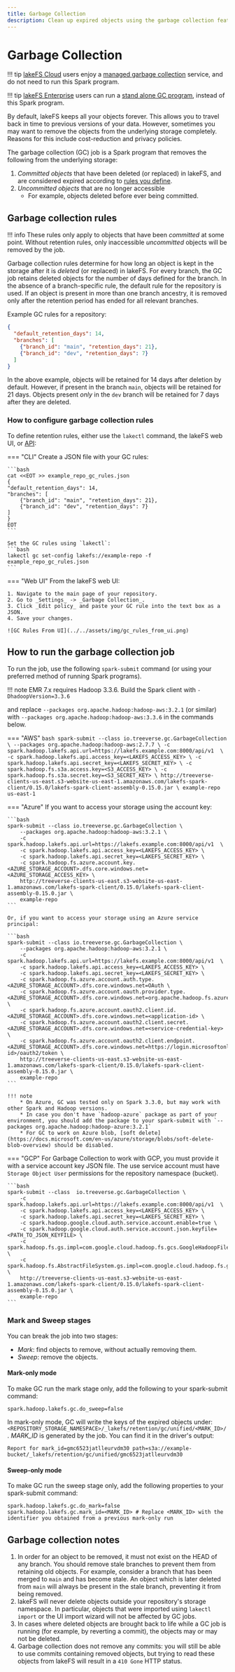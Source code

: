 ```yaml
---
title: Garbage Collection
description: Clean up expired objects using the garbage collection feature in lakeFS.
---
```


# Garbage Collection

!!! tip
    [lakeFS Cloud](https://lakefs.cloud) users enjoy a [managed garbage collection](./managed-gc.md) service, and do not need to run this Spark program.

!!! tip
    [lakeFS Enterprise](../../enterprise/index.md) users can run a [stand alone GC program](./standalone-gc.md), instead of this Spark program.

By default, lakeFS keeps all your objects forever. This allows you to travel back in time to previous versions of your data.
However, sometimes you may want to remove the objects from the underlying storage completely.
Reasons for this include cost-reduction and privacy policies.

The garbage collection (GC) job is a Spark program that removes the following from the underlying storage:

1. _Committed objects_ that have been deleted (or replaced) in lakeFS, and are considered expired according to [rules you define](#garbage-collection-rules).
2. _Uncommitted objects_ that are no longer accessible
    * For example, objects deleted before ever being committed.

## Garbage collection rules

!!! info
    These rules only apply to objects that have been _committed_ at some point.
    Without retention rules, only inaccessible _uncommitted_ objects will be removed by the job.

Garbage collection rules determine for how long an object is kept in the storage after it is _deleted_ (or replaced) in lakeFS.
For every branch, the GC job retains deleted objects for the number of days defined for the branch.
In the absence of a branch-specific rule, the default rule for the repository is used.
If an object is present in more than one branch ancestry, it is removed only after the retention period has ended for
all relevant branches.

Example GC rules for a repository:

```json
{
  "default_retention_days": 14,
  "branches": [
    {"branch_id": "main", "retention_days": 21},
    {"branch_id": "dev", "retention_days": 7}
  ]
}
```

In the above example, objects will be retained for 14 days after deletion by default.
However, if present in the branch `main`, objects will be retained for 21 days.
Objects present _only_ in the `dev` branch will be retained for 7 days after they are deleted.

### How to configure garbage collection rules

To define retention rules, either use the `lakectl` command, the lakeFS web UI, or [API](../../reference/api.md#/retention/set%20garbage%20collection%20rules):

=== "CLI"
    Create a JSON file with your GC rules:

    ```bash
    cat <<EOT >> example_repo_gc_rules.json
    {
    "default_retention_days": 14,
    "branches": [
        {"branch_id": "main", "retention_days": 21},
        {"branch_id": "dev", "retention_days": 7}
    ]
    }
    EOT
    ```

    Set the GC rules using `lakectl`:
    ```bash
    lakectl gc set-config lakefs://example-repo -f example_repo_gc_rules.json 
    ```
=== "Web UI"
    From the lakeFS web UI:

    1. Navigate to the main page of your repository.
    2. Go to _Settings_ -> _Garbage Collection_.
    3. Click _Edit policy_ and paste your GC rule into the text box as a JSON.
    4. Save your changes.

    ![GC Rules From UI](../../assets/img/gc_rules_from_ui.png)

## How to run the garbage collection job

To run the job, use the following `spark-submit` command (or using your preferred method of running Spark programs).

!!! note EMR&nbsp;7.x requires Hadoop&nbsp;3.3.6. Build the Spark client with `-DhadoopVersion=3.3.6`

and replace `--packages org.apache.hadoop:hadoop-aws:3.2.1` (or similar) with
`--packages org.apache.hadoop:hadoop-aws:3.3.6` in the commands below.

=== "AWS"
    ```bash
    spark-submit --class io.treeverse.gc.GarbageCollection \
        --packages org.apache.hadoop:hadoop-aws:2.7.7 \
        -c spark.hadoop.lakefs.api.url=https://lakefs.example.com:8000/api/v1  \
        -c spark.hadoop.lakefs.api.access_key=<LAKEFS_ACCESS_KEY> \
        -c spark.hadoop.lakefs.api.secret_key=<LAKEFS_SECRET_KEY> \
        -c spark.hadoop.fs.s3a.access.key=<S3_ACCESS_KEY> \
        -c spark.hadoop.fs.s3a.secret.key=<S3_SECRET_KEY> \
        http://treeverse-clients-us-east.s3-website-us-east-1.amazonaws.com/lakefs-spark-client/0.15.0/lakefs-spark-client-assembly-0.15.0.jar \
        example-repo us-east-1
    ```

=== "Azure"
    If you want to access your storage using the account key:

    ```bash
    spark-submit --class io.treeverse.gc.GarbageCollection \
        --packages org.apache.hadoop:hadoop-aws:3.2.1 \
        -c spark.hadoop.lakefs.api.url=https://lakefs.example.com:8000/api/v1  \
        -c spark.hadoop.lakefs.api.access_key=<LAKEFS_ACCESS_KEY> \
        -c spark.hadoop.lakefs.api.secret_key=<LAKEFS_SECRET_KEY> \
        -c spark.hadoop.fs.azure.account.key.<AZURE_STORAGE_ACCOUNT>.dfs.core.windows.net=<AZURE_STORAGE_ACCESS_KEY> \
        http://treeverse-clients-us-east.s3-website-us-east-1.amazonaws.com/lakefs-spark-client/0.15.0/lakefs-spark-client-assembly-0.15.0.jar \
        example-repo
    ```

    Or, if you want to access your storage using an Azure service principal:

    ```bash
    spark-submit --class io.treeverse.gc.GarbageCollection \
        --packages org.apache.hadoop:hadoop-aws:3.2.1 \
        -c spark.hadoop.lakefs.api.url=https://lakefs.example.com:8000/api/v1  \
        -c spark.hadoop.lakefs.api.access_key=<LAKEFS_ACCESS_KEY> \
        -c spark.hadoop.lakefs.api.secret_key=<LAKEFS_SECRET_KEY> \
        -c spark.hadoop.fs.azure.account.auth.type.<AZURE_STORAGE_ACCOUNT>.dfs.core.windows.net=OAuth \
        -c spark.hadoop.fs.azure.account.oauth.provider.type.<AZURE_STORAGE_ACCOUNT>.dfs.core.windows.net=org.apache.hadoop.fs.azurebfs.oauth2.ClientCredsTokenProvider \
        -c spark.hadoop.fs.azure.account.oauth2.client.id.<AZURE_STORAGE_ACCOUNT>.dfs.core.windows.net=<application-id> \
        -c spark.hadoop.fs.azure.account.oauth2.client.secret.<AZURE_STORAGE_ACCOUNT>.dfs.core.windows.net=<service-credential-key> \
        -c spark.hadoop.fs.azure.account.oauth2.client.endpoint.<AZURE_STORAGE_ACCOUNT>.dfs.core.windows.net=https://login.microsoftonline.com/<directory-id>/oauth2/token \
        http://treeverse-clients-us-east.s3-website-us-east-1.amazonaws.com/lakefs-spark-client/0.15.0/lakefs-spark-client-assembly-0.15.0.jar \
        example-repo
    ```

    !!! note
        * On Azure, GC was tested only on Spark 3.3.0, but may work with other Spark and Hadoop versions.
        * In case you don't have `hadoop-azure` package as part of your environment, you should add the package to your spark-submit with `--packages org.apache.hadoop:hadoop-azure:3.2.1`
        * For GC to work on Azure blob, [soft delete](https://docs.microsoft.com/en-us/azure/storage/blobs/soft-delete-blob-overview) should be disabled.
        

=== "GCP"
    For Garbage Collection to work with GCP, you must provide it with a service account key JSON file. 
    The use service account must have `Storage Object User` permissions for the repository namespace (bucket).

    ```bash
    spark-submit --class  io.treeverse.gc.GarbageCollection \
        -c spark.hadoop.lakefs.api.url=https://lakefs.example.com:8000/api/v1  \
        -c spark.hadoop.lakefs.api.access_key=<LAKEFS_ACCESS_KEY> \
        -c spark.hadoop.lakefs.api.secret_key=<LAKEFS_SECRET_KEY> \
        -c spark.hadoop.google.cloud.auth.service.account.enable=true \
        -c spark.hadoop.google.cloud.auth.service.account.json.keyfile=<PATH_TO_JSON_KEYFILE> \
        -c spark.hadoop.fs.gs.impl=com.google.cloud.hadoop.fs.gcs.GoogleHadoopFileSystem \
        -c spark.hadoop.fs.AbstractFileSystem.gs.impl=com.google.cloud.hadoop.fs.gcs.GoogleHadoopFS \
        http://treeverse-clients-us-east.s3-website-us-east-1.amazonaws.com/lakefs-spark-client/0.15.0/lakefs-spark-client-assembly-0.15.0.jar \
        example-repo
    ```

### Mark and Sweep stages

You can break the job into two stages:

* _Mark_: find objects to remove, without actually removing them.
* _Sweep_: remove the objects.

#### Mark-only mode

To make GC run the mark stage only, add the following to your spark-submit command:

```properties
spark.hadoop.lakefs.gc.do_sweep=false
```

In mark-only mode, GC will write the keys of the expired objects under: `<REPOSITORY_STORAGE_NAMESPACE>/_lakefs/retention/gc/unified/<MARK_ID>/`.
_MARK_ID_ is generated by the job. You can find it in the driver's output:

```
Report for mark_id=gmc6523jatlleurvdm30 path=s3a://example-bucket/_lakefs/retention/gc/unified/gmc6523jatlleurvdm30
```

#### Sweep-only mode

To make GC run the sweep stage only, add the following properties to your spark-submit command:

```properties
spark.hadoop.lakefs.gc.do_mark=false
spark.hadoop.lakefs.gc.mark_id=<MARK_ID> # Replace <MARK_ID> with the identifier you obtained from a previous mark-only run
```

## Garbage collection notes

1. In order for an object to be removed, it must not exist on the HEAD of any branch.
   You should remove stale branches to prevent them from retaining old objects.
   For example, consider a branch that has been merged to `main` and has become stale.
   An object which is later deleted from `main` will always be present in the stale branch, preventing it from being removed.
1. lakeFS will never delete objects outside your repository's storage namespace.
   In particular, objects that were imported using `lakectl import` or the UI import wizard will not be affected by GC jobs.
1. In cases where deleted objects are brought back to life while a GC job is running (for example, by reverting a commit),
   the objects may or may not be deleted.
1. Garbage collection does not remove any commits: you will still be able to use commits containing removed objects,
   but trying to read these objects from lakeFS will result in a `410 Gone` HTTP status.
